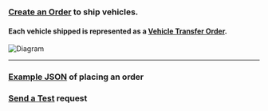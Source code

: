 ### [Create an Order](https://runbuggy.docs.stoplight.io/reference/orders/orders/createorderusingpost) to ship vehicles.
#### Each vehicle shipped is represented as a [Vehicle Transfer Order](https://runbuggy.docs.stoplight.io/reference/orders/vehicle-transfer-orders/getvehicletransferorderusingget).

![Diagram](https://api-documentation-assets.s3-us-west-2.amazonaws.com/Shipper+API_+Basic+Process.png)


---
### [Example JSON](https://runbuggy.docs.stoplight.io/reference/orders/orders/createorderusingpost) of placing an order
### [Send a Test](https://runbuggy.docs.stoplight.io/reference/login/token/login#send-a-test-request) request